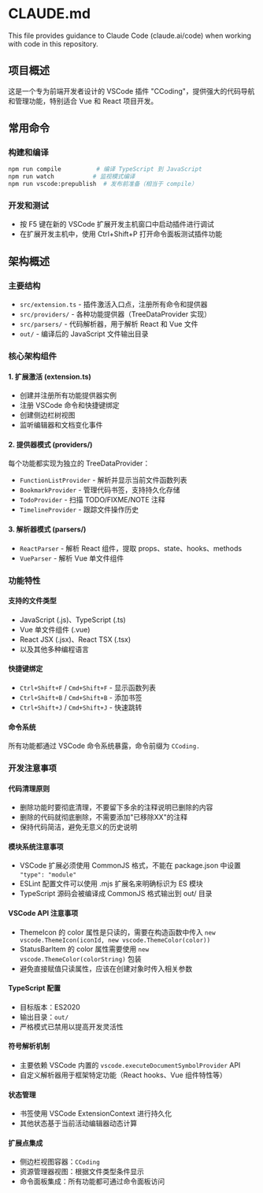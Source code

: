 # CLAUDE.md

This file provides guidance to Claude Code (claude.ai/code) when working with code in this repository.

## 项目概述

这是一个专为前端开发者设计的 VSCode 插件 "CCoding"，提供强大的代码导航和管理功能，特别适合 Vue 和 React 项目开发。

## 常用命令

### 构建和编译

```bash
npm run compile          # 编译 TypeScript 到 JavaScript
npm run watch           # 监视模式编译
npm run vscode:prepublish  # 发布前准备（相当于 compile）
```

### 开发和测试

- 按 F5 键在新的 VSCode 扩展开发主机窗口中启动插件进行调试
- 在扩展开发主机中，使用 Ctrl+Shift+P 打开命令面板测试插件功能

## 架构概述

### 主要结构

- `src/extension.ts` - 插件激活入口点，注册所有命令和提供器
- `src/providers/` - 各种功能提供器（TreeDataProvider 实现）
- `src/parsers/` - 代码解析器，用于解析 React 和 Vue 文件
- `out/` - 编译后的 JavaScript 文件输出目录

### 核心架构组件

#### 1. 扩展激活 (extension.ts)

- 创建并注册所有功能提供器实例
- 注册 VSCode 命令和快捷键绑定
- 创建侧边栏树视图
- 监听编辑器和文档变化事件

#### 2. 提供器模式 (providers/)

每个功能都实现为独立的 TreeDataProvider：

- `FunctionListProvider` - 解析并显示当前文件函数列表
- `BookmarkProvider` - 管理代码书签，支持持久化存储
- `TodoProvider` - 扫描 TODO/FIXME/NOTE 注释
- `TimelineProvider` - 跟踪文件操作历史

#### 3. 解析器模式 (parsers/)

- `ReactParser` - 解析 React 组件，提取 props、state、hooks、methods
- `VueParser` - 解析 Vue 单文件组件

### 功能特性

#### 支持的文件类型

- JavaScript (.js)、TypeScript (.ts)
- Vue 单文件组件 (.vue)
- React JSX (.jsx)、React TSX (.tsx)
- 以及其他多种编程语言

#### 快捷键绑定

- `Ctrl+Shift+F` / `Cmd+Shift+F` - 显示函数列表
- `Ctrl+Shift+B` / `Cmd+Shift+B` - 添加书签
- `Ctrl+Shift+J` / `Cmd+Shift+J` - 快速跳转

#### 命令系统

所有功能都通过 VSCode 命令系统暴露，命令前缀为 `CCoding.`

### 开发注意事项

#### 代码清理原则

- 删除功能时要彻底清理，不要留下多余的注释说明已删除的内容
- 删除的代码就彻底删除，不需要添加"已移除XX"的注释
- 保持代码简洁，避免无意义的历史说明

#### 模块系统注意事项

- VSCode 扩展必须使用 CommonJS 格式，不能在 package.json 中设置 `"type": "module"`
- ESLint 配置文件可以使用 .mjs 扩展名来明确标识为 ES 模块
- TypeScript 源码会被编译成 CommonJS 格式输出到 out/ 目录

#### VSCode API 注意事项

- ThemeIcon 的 color 属性是只读的，需要在构造函数中传入 `new vscode.ThemeIcon(iconId, new vscode.ThemeColor(color))`
- StatusBarItem 的 color 属性需要使用 `new vscode.ThemeColor(colorString)` 包装
- 避免直接赋值只读属性，应该在创建对象时传入相关参数

#### TypeScript 配置

- 目标版本：ES2020
- 输出目录：`out/`
- 严格模式已禁用以提高开发灵活性

#### 符号解析机制

- 主要依赖 VSCode 内置的 `vscode.executeDocumentSymbolProvider` API
- 自定义解析器用于框架特定功能（React hooks、Vue 组件特性等）

#### 状态管理

- 书签使用 VSCode ExtensionContext 进行持久化
- 其他状态基于当前活动编辑器动态计算

#### 扩展点集成

- 侧边栏视图容器：`CCoding`
- 资源管理器视图：根据文件类型条件显示
- 命令面板集成：所有功能都可通过命令面板访问
